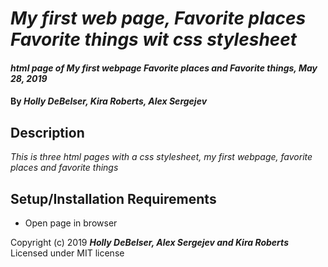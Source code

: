 # _My first web page, Favorite places Favorite things wit css stylesheet_

#### _html page of My first webpage Favorite places and Favorite things, May 28, 2019_

#### By _**Holly DeBelser, Kira Roberts, Alex Sergejev**_

## Description

_This is three html pages with a css stylesheet, my first webpage, favorite places and favorite things_

## Setup/Installation Requirements

* Open page in browser


Copyright (c) 2019 **_Holly DeBelser, Alex Sergejev and Kira Roberts_**
Licensed under MIT license
